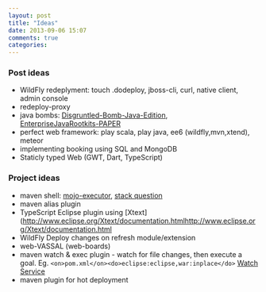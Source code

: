 ```yaml
---
layout: post
title: "Ideas"
date: 2013-09-06 15:07
comments: true
categories: 
---
```


### Post ideas

* WildFly redeplyment: touch .dodeploy, jboss-cli, curl, native client, admin console
* redeploy-proxy
* java bombs: [Disgruntled-Bomb-Java-Edition](http://thedailywtf.com/Comments/Disgruntled-Bomb-Java-Edition.aspx),  
    [EnterpriseJavaRootkits-PAPER](https://www.blackhat.com/presentations/bh-usa-09/WILLIAMS/BHUSA09-Williams-EnterpriseJavaRootkits-PAPER.pdf)
* perfect web framework: play scala, play java, ee6 (wildfly,mvn,xtend), meteor
* implementing booking using SQL and MongoDB
* Staticly typed Web (GWT, Dart, TypeScript)


### Project ideas

* maven shell: [mojo-executor](https://github.com/TimMoore/mojo-executor), [stack question](http://stackoverflow.com/questions/2146580/how-to-programmatically-call-a-maven-task)
* maven alias plugin
* TypeScript Eclipse plugin using [Xtext](http://www.eclipse.org/Xtext/documentation.htmlhttp://www.eclipse.org/Xtext/documentation.html
* WildFly Deploy changes on refresh module/extension
* web-VASSAL (web-boards)
* maven watch & exec plugin - watch for file changes, then execute a goal. Eg. `<on>pom.xml</on><do>eclipse:eclipse,war:inplace</do>` [Watch Service](http://docs.oracle.com/javase/tutorial/essential/io/notification.html)
* maven plugin for hot deployment
